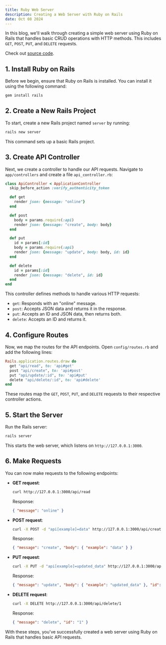 ```yaml
---
title: Ruby Web Server
description: Creating a Web Server with Ruby on Rails
date: Oct 08 2024
---
```


In this blog, we'll walk through creating a simple web server using Ruby on Rails that handles basic CRUD operations with HTTP methods. This includes `GET`, `POST`, `PUT`, and `DELETE` requests.

Check out [source code](https://github.com/pr4j3sh/archives/tree/master/src/ruby/web/server).

## 1. Install Ruby on Rails

Before we begin, ensure that Ruby on Rails is installed. You can install it using the following command:

```bash
gem install rails
```

## 2. Create a New Rails Project

To start, create a new Rails project named `server` by running:

```bash
rails new server
```

This command sets up a basic Rails project.

## 3. Create API Controller

Next, we create a controller to handle our API requests. Navigate to `app/controllers` and create a file `api_controller.rb`:

```ruby
class ApiController < ApplicationController
  skip_before_action :verify_authenticity_token

  def get
    render json: {message: "online"}
  end

  def post
    body = params.require(:api)
    render json: {message: "create", body: body}
  end

  def put
    id = params[:id]
    body = params.require(:api)
    render json: {message: "update", body: body, id: id}
  end

  def delete
    id = params[:id]
    render json: {message: "delete", id: id}
  end
end
```

This controller defines methods to handle various HTTP requests:

- `get`: Responds with an "online" message.
- `post`: Accepts JSON data and returns it in the response.
- `put`: Accepts an ID and JSON data, then returns both.
- `delete`: Accepts an ID and returns it.

## 4. Configure Routes

Now, we map the routes for the API endpoints. Open `config/routes.rb` and add the following lines:

```ruby
Rails.application.routes.draw do
  get "api/read", to: 'api#get'
  post "api/create", to: 'api#post'
  put "api/update/:id", to: 'api#put'
  delete "api/delete/:id", to: 'api#delete'
end
```

These routes map the `GET`, `POST`, `PUT`, and `DELETE` requests to their respective controller actions.

## 5. Start the Server

Run the Rails server:

```bash
rails server
```

This starts the web server, which listens on `http://127.0.0.1:3000`.

## 6. Make Requests

You can now make requests to the following endpoints:

- **GET request**:

  ```bash
  curl http://127.0.0.1:3000/api/read
  ```

  Response:

  ```json
  { "message": "online" }
  ```

- **POST request**:

  ```bash
  curl -X POST -d "api[example]=data" http://127.0.0.1:3000/api/create
  ```

  Response:

  ```json
  { "message": "create", "body": { "example": "data" } }
  ```

- **PUT request**:

  ```bash
  curl -X PUT -d "api[example]=updated_data" http://127.0.0.1:3000/api/update/1
  ```

  Response:

  ```json
  { "message": "update", "body": { "example": "updated_data" }, "id": "1" }
  ```

- **DELETE request**:
  ```bash
  curl -X DELETE http://127.0.0.1:3000/api/delete/1
  ```
  Response:
  ```json
  { "message": "delete", "id": "1" }
  ```

With these steps, you've successfully created a web server using Ruby on Rails that handles basic API requests.

